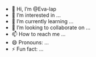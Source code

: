 - 👋 Hi, I’m @Eva-lap
- 👀 I’m interested in ...
- 🌱 I’m currently learning ...
- 💞️ I’m looking to collaborate on ...
- 📫 How to reach me ...
- 😄 Pronouns: ...
- ⚡ Fun fact: ...

<!---
Eva-lap/Eva-lap is a ✨ special ✨ repository because its `README.md` (this file) appears on your GitHub profile.
You can click the Preview link to take a look at your changes.
--->
